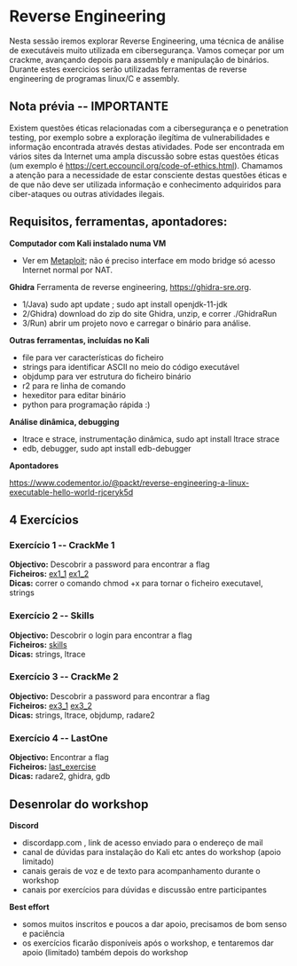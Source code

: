 # Reverse Engineering 
Nesta sessão iremos explorar Reverse Engineering, uma técnica de análise de executáveis muito utilizada em cibersegurança. Vamos começar por um crackme, avançando depois para assembly e manipulação de binários. Durante estes exercicios serão utilizadas ferramentas de reverse engineering de programas linux/C e assembly.

## Nota prévia -- IMPORTANTE

Existem questões éticas relacionadas com a cibersegurança e o penetration testing, por exemplo sobre a exploração ilegítima de vulnerabilidades e informação encontrada através destas atividades. Pode ser encontrada em vários sites da Internet uma ampla discussão sobre estas questões éticas (um exemplo é https://cert.eccouncil.org/code-of-ethics.html). Chamamos a atenção para a necessidade de estar consciente destas questões éticas e de que não deve ser utilizada informação e conhecimento adquiridos para ciber-ataques ou outras atividades ilegais.

## Requisitos, ferramentas, apontadores:  

**Computador com Kali instalado numa VM** 
- Ver em [Metaploit](metasploit.md); não é preciso interface em modo bridge só acesso Internet normal por NAT.

**Ghidra** Ferramenta de reverse engineering, https://ghidra-sre.org. 
- 1/Java) sudo apt update ; sudo apt install openjdk-11-jdk 
- 2/Ghidra) download do zip do site Ghidra, unzip, e correr ./GhidraRun
- 3/Run) abrir um projeto novo e carregar o binário para análise.

**Outras ferramentas, incluídas no Kali** 
- file para ver características do ficheiro
- strings para identificar ASCII no meio do código executável
- objdump para ver estrutura do ficheiro binário
- r2 para re linha de comando
- hexeditor para editar binário
- python para programação rápida :)

**Análise dinâmica, debugging**
- ltrace e strace, instrumentação dinâmica, sudo apt install ltrace strace
- edb, debugger, sudo apt install edb-debugger

**Apontadores**

https://www.codementor.io/@packt/reverse-engineering-a-linux-executable-hello-world-rjceryk5d

<!--Software a instalar:
%- IDA -> https://en.wikipedia.org/wiki/Interactive_Disassembler <br/> Tutorial https://www.youtube.com/watch?v=3FnyzJ6bTEs
-->

<!--
## IMPORTANTE LER - APRESENTAÇÃO DE CONCEITOS FUNDAMENTAIS E FERRAMENTAS USADAS NOS EXERCÍCIOS
- http://www.cs.virginia.edu/~evans/cs216/guides/x86.html   X86 Assembly Guide
- https://lospi.net/developing/software/software%20engineering/reverse%20engineering/assembly/2015/03/06/reversing-with-ida.html Getting started with Reverse Engineering 
-->




## 4 Exercícios


### Exercício 1 -- CrackMe 1

**Objectivo:** Descobrir a password para encontrar a flag <br/>
**Ficheiros:** [ex1_1](content/bin/ex1.64) [ex1_2](content/bin/ex1_2.64)<br/>
**Dicas:** correr o comando chmod +x para tornar o ficheiro executavel, strings 

### Exercício 2 -- Skills

**Objectivo:** Descobrir o login para encontrar a flag <br/>
**Ficheiros:** [skills](content/bin/skills) <br/>
**Dicas:** strings, ltrace
 
### Exercício 3 -- CrackMe 2

**Objectivo:** Descobrir a password para encontrar a flag <br/>
**Ficheiros:** [ex3_1](content/bin/ex3.64) [ex3_2](content/bin/ex3_2.64)<br/>
**Dicas:** strings, ltrace, objdump, radare2

### Exercício 4 -- LastOne

**Objectivo:** Encontrar a flag <br/>
**Ficheiros:** [last_exercise](content/bin/last_exercise)<br/>
**Dicas:** radare2, ghidra, gdb



## Desenrolar do workshop

**Discord**
- discordapp.com , link de acesso enviado para o endereço de mail
- canal de dúvidas para instalação do Kali etc antes do workshop (apoio limitado)
- canais gerais de voz e de texto para acompanhamento durante o workshop
- canais por exercícios para dúvidas e discussão entre participantes

**Best effort**
- somos muitos inscritos e poucos a dar apoio, precisamos de bom senso e paciência
- os exercícios ficarão disponíveis após o workshop, e tentaremos dar apoio (limitado) também depois do workshop

